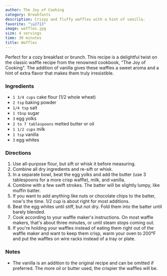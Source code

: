 ```yaml
---
author: The Joy of Cooking
category: Breakfasts
description: Crispy and fluffy waffles with a hint of vanilla.
favorite: "\u2713"
image: waffles.jpg
size: 4 servings
time: 30 minutes
title: Waffles
---
```


Perfect for a cozy breakfast or brunch. This recipe is a delightful twist on the classic waffle recipe from the renowned cookbook, "The Joy of Cooking". The addition of vanilla gives these waffles a sweet aroma and a hint of extra flavor that makes them truly irresistible.

### Ingredients

* `1 3/4 cups` cake flour (1/2 whole wheat)
* `2 tsp` baking powder
* `1/4 tsp` salt
* `1 tbsp` sugar
* `3` egg yolks
* `2 to 7 tablespoons` melted butter or oil
* `1 1/2 cups` milk
* `1 tsp` vanilla
* `3` egg whites

### Directions

1. Use all-purpose flour, but sift or whisk it before measuring. 
2. Combine all dry ingredients and re-sift or whisk. 
3. In a separate bowl, beat the egg yolks and add the butter (use 3 tablespoons for a more crisp waffle), milk, and vanilla. 
4. Combine with a few swift strokes. The batter will be slightly lumpy, like muffin batter. 
5. If you want to add anything like nuts or chocolate chips to the batter, now's the time. 1/2 cup is about right for most additions. 
6. Beat the egg whites until stiff, but not dry. Fold them into the batter until barely blended. 
7. Cook according to your waffle maker's instructions. On most waffle makers, that's about three minutes, or until steam stops coming out. 
8. If you're holding your waffles instead of eating them right out of the waffle maker and want to keep them crisp, warm your oven to 200°F and put the waffles on wire racks instead of a tray or plate.

### Notes

- The vanilla is an addition to the original recipe and can be omitted if preferred. The more oil or butter used, the crispier the waffles will be.